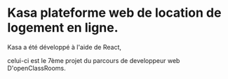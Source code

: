 # Kasa plateforme web de location de logement en ligne.

Kasa a été développé à l'aide de React, 

celui-ci est le 7ème projet du parcours de developpeur web D'openClassRooms.

